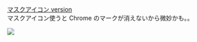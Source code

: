 [マスクアイコン version](https://github.com/ryosuke1256/pwa-sample/tree/maskable)  
マスクアイコン使うと Chrome のマークが消えないから微妙かも。。

<img src="https://github.com/ryosuke1256/image/blob/main/pwa.3png" />

